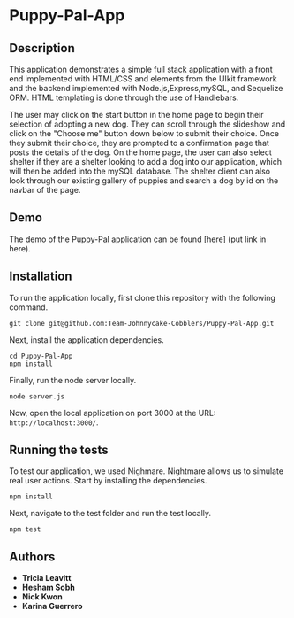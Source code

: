 # Puppy-Pal-App

## Description

This application demonstrates a simple full stack application with a front end implemented with HTML/CSS and elements from the UIkit framework and the backend implemented with Node.js,Express,mySQL, and Sequelize ORM. HTML templating is done through the use of Handlebars.

The user may click on the start button in the home page to begin their selection of adopting a new dog. They can scroll through the slideshow and click on the "Choose me" button down below to submit their choice. Once they submit their choice, they are prompted to a confirmation page that posts the details of the dog. On the home page, the user can also select shelter if they are a shelter looking to add a dog into our application, which will then be added into the mySQL database. The shelter client can also look through our existing gallery of puppies and search a dog by id on the navbar of the page. 

## Demo

The demo of the Puppy-Pal application can be found [here]
(put link in here).

## Installation

To run the application locally, first clone this repository with the following command.

	git clone git@github.com:Team-Johnnycake-Cobblers/Puppy-Pal-App.git
	
Next, install the application dependencies.

	cd Puppy-Pal-App
	npm install
	
Finally, run the node server locally.

	node server.js
	
Now, open the local application on port 3000 at the URL: `http://localhost:3000/`.

## Running the tests
To test our application, we used Nighmare. Nightmare allows us to simulate real user actions. Start by installing the dependencies.

    npm install

Next, navigate to the test folder and run the test locally.

    npm test

## Authors

* **Tricia Leavitt**
* **Hesham Sobh**
* **Nick Kwon**
* **Karina Guerrero**

